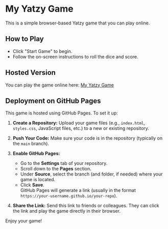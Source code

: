 # My Yatzy Game

This is a simple browser-based Yatzy game that you can play online.

## How to Play

- Click "Start Game" to begin.
- Follow the on-screen instructions to roll the dice and score.

## Hosted Version

You can play the game online here: [My Yatzy Game](https://your-username.github.io/your-repo)

## Deployment on GitHub Pages

This game is hosted using GitHub Pages. To set it up:

1. **Create a Repository:** Upload your game files (e.g., `index.html`, `styles.css`, JavaScript files, etc.) to a new or existing repository.

2. **Push Your Code:** Make sure your code is in the repository (typically on the `main` branch).

3. **Enable GitHub Pages:**  
   - Go to the **Settings** tab of your repository.
   - Scroll down to the **Pages** section.
   - Under **Source**, select the branch (and folder, if needed) where your game is located.
   - Click **Save**.  
     GitHub Pages will generate a link (usually in the format `https://your-username.github.io/your-repo`).

4. **Share the Link:** Send this link to friends or colleagues. They can click the link and play the game directly in their browser.

Enjoy your game!
